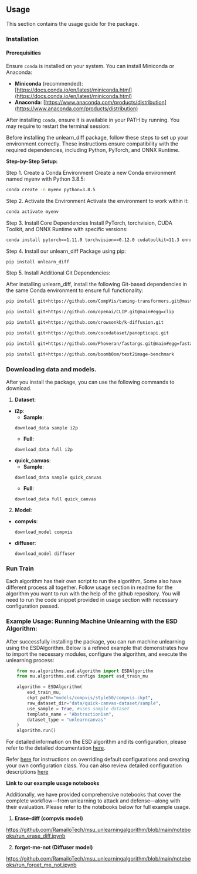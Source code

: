 ## Usage
This section contains the usage guide for the package.

### Installation

#### Prerequisities
Ensure `conda` is installed on your system. You can install Miniconda or Anaconda:

- **Miniconda** (recommended): [https://docs.conda.io/en/latest/miniconda.html](https://docs.conda.io/en/latest/miniconda.html)
- **Anaconda**: [https://www.anaconda.com/products/distribution](https://www.anaconda.com/products/distribution)

After installing `conda`, ensure it is available in your PATH by running. You may require to restart the terminal session:

Before installing the unlearn_diff package, follow these steps to set up your environment correctly. These instructions ensure compatibility with the required dependencies, including Python, PyTorch, and ONNX Runtime.


**Step-by-Step Setup:**

Step 1. Create a Conda Environment Create a new Conda environment named myenv with Python 3.8.5:

```bash
conda create -n myenv python=3.8.5
```

Step 2. Activate the Environment Activate the environment to work within it:

```bash
conda activate myenv
```

Step 3. Install Core Dependencies Install PyTorch, torchvision, CUDA Toolkit, and ONNX Runtime with specific versions:

```bash
conda install pytorch==1.11.0 torchvision==0.12.0 cudatoolkit=11.3 onnxruntime==1.16.3 -c pytorch -c conda-forge
```

Step 4. Install our unlearn_diff Package using pip:

```bash
pip install unlearn_diff
```

Step 5. Install Additional Git Dependencies:

 After installing unlearn_diff, install the following Git-based dependencies in the same Conda environment to ensure full functionality:

```bash
pip install git+https://github.com/CompVis/taming-transformers.git@master#egg=taming-transformers
```

```bash
pip install git+https://github.com/openai/CLIP.git@main#egg=clip
```

```bash
pip install git+https://github.com/crowsonkb/k-diffusion.git
```

```bash
pip install git+https://github.com/cocodataset/panopticapi.git
```

```bash
pip install git+https://github.com/Phoveran/fastargs.git@main#egg=fastargs
```

```bash
pip install git+https://github.com/boomb0om/text2image-benchmark
```



### Downloading data and models.
After you install the package, you can use the following commands to download.

1. **Dataset**:
  - **i2p**:
    - **Sample**:
     ```
     download_data sample i2p
     ```
    - **Full**:
     ```
     download_data full i2p
     ```
  - **quick_canvas**:
    - **Sample**:
     ```
     download_data sample quick_canvas
     ```
    - **Full**:
     ```
     download_data full quick_canvas
     ```

2. **Model**:
  - **compvis**:
    ```
    download_model compvis
    ```
  - **diffuser**:
    ```
    download_model diffuser
    ```


### Run Train <br>

Each algorithm has their own script to run the algorithm, Some also have different process all together. Follow usage section in readme for the algorithm you want to run with the help of the github repository. You will need to run the code snippet provided in usage section with necessary configuration passed. 


### Example Usage: Running Machine Unlearning with the ESD Algorithm:

After successfully installing the package, you can run machine unlearning using the ESDAlgorithm. Below is a refined example that demonstrates how to import the necessary modules, configure the algorithm, and execute the unlearning process:

```python
    from mu.algorithms.esd.algorithm import ESDAlgorithm
    from mu.algorithms.esd.configs import esd_train_mu

    algorithm = ESDAlgorithm(
        esd_train_mu,
        ckpt_path="models/compvis/style50/compvis.ckpt",
        raw_dataset_dir="data/quick-canvas-dataset/sample",
        use_sample = True, #uses sample dataset
        template_name = "Abstractionism",
        dataset_type = "unlearncanvas"
    )
    algorithm.run()
```

For detailed information on the ESD algorithm and its configuration, please refer to the detailed documentation [here](https://ramailotech.github.io/msu_unlearningalgorithm/unlearn/algorithms/esd/).

Refer [here](https://ramailotech.github.io/msu_unlearningalgorithm/unlearn/examples/esd/#) for instructions on overriding default configurations and creating your own configuration class. You can also review detailed configuration descriptions [here](https://ramailotech.github.io/msu_unlearningalgorithm/unlearn/configs/esd/)


**Link to our example usage notebooks**

Additionally, we have provided comprehensive notebooks that cover the complete workflow—from unlearning to attack and defense—along with their evaluation. Please refer to the notebooks below for full example usage.

1. **Erase-diff (compvis model)**

https://github.com/RamailoTech/msu_unlearningalgorithm/blob/main/notebooks/run_erase_diff.ipynb

2. **forget-me-not (Diffuser model)**

https://github.com/RamailoTech/msu_unlearningalgorithm/blob/main/notebooks/run_forget_me_not.ipynb
